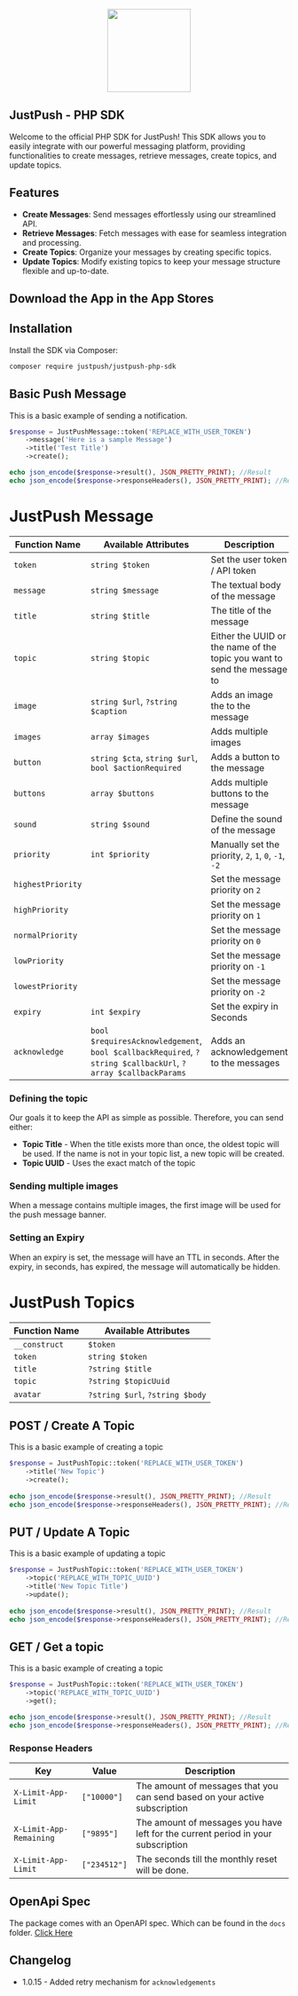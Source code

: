<p align="center"><img src="https://cdn.justpush.io/core/app%20icon_nobackground.svg" width="150" height="auto"></p>

## JustPush - PHP SDK

Welcome to the official PHP SDK for JustPush! This SDK allows you to easily integrate with our powerful messaging platform, providing functionalities to create messages, retrieve messages, create topics, and update topics.

## Features

- **Create Messages**: Send messages effortlessly using our streamlined API.
- **Retrieve Messages**: Fetch messages with ease for seamless integration and processing.
- **Create Topics**: Organize your messages by creating specific topics.
- **Update Topics**: Modify existing topics to keep your message structure flexible and up-to-date.

## Download the App in the App Stores

## Installation

Install the SDK via Composer:

```bash
composer require justpush/justpush-php-sdk

```
## Basic Push Message
This is a basic example of sending a notification. 
````php
$response = JustPushMessage::token('REPLACE_WITH_USER_TOKEN')
    ->message('Here is a sample Message')
    ->title('Test Title')
    ->create();

echo json_encode($response->result(), JSON_PRETTY_PRINT); //Result
echo json_encode($response->responseHeaders(), JSON_PRETTY_PRINT); //Response Headers
````

# JustPush Message

| Function Name           | Available Attributes                                                                 | Description                                                              |
|-------------------------|--------------------------------------------------------------------------------------|--------------------------------------------------------------------------|
| `token`                 | `string $token`                                                                      | Set the user token / API token                                           |
| `message`               | `string $message`                                                                    | The textual body of the message                                          |
| `title`                 | `string $title`                                                                      | The title of the message                                                 |
| `topic`                 | `string $topic`                                                                      | Either the UUID or the name of the topic you want to send the message to |
| `image`                 | `string $url`, `?string $caption`                                                    | Adds an image the to the message                                         |
| `images`                | `array $images`                                                                      | Adds multiple images                                                     
| `button`                | `string $cta`, `string $url`, `bool $actionRequired`                                 | Adds a button to the message                                             |
| `buttons`               | `array $buttons`                                                                     | Adds multiple buttons to the message                                     | 
| `sound`                 | `string $sound`                                                                      | Define the sound of the message                                          |
| `priority`              | `int $priority`                                                               | Manually set the priority, `2`, `1`, `0`, `-1`, `-2`                     |
| `highestPriority`       |                                                                                      | Set the message priority on `2`                                          |                                         
| `highPriority`          |                                                                                      | Set the message priority on `1`                                          | 
| `normalPriority`        |                                                                                      | Set the message priority on `0`                                          |
| `lowPriority`           |                                                                                      | Set the message priority on `-1`                                         |
| `lowestPriority`        |                                                                                      | Set the message priority on `-2`                                         |
| `expiry`                | `int $expiry`                                                                        | Set the expiry in Seconds | 
| `acknowledge`           | `bool $requiresAcknowledgement`, `bool $callbackRequired`, `?string $callbackUrl`, `?array $callbackParams` | Adds an acknowledgement to the messages |

### Defining the topic
Our goals it to keep the API as simple as possible. Therefore, you can send either:
- **Topic Title** - When the title exists more than once, the oldest topic will be used. If the name is not in your topic list, a new topic will be created. 
- **Topic UUID** - Uses the exact match of the topic

### Sending multiple images
When a message contains multiple images, the first image will be used for the push message banner. 

### Setting an Expiry
When an expiry is set, the message will have an TTL in seconds. After the expiry, in seconds, has expired, the message will automatically be hidden.

# JustPush Topics

| Function Name      | Available Attributes                        |
|--------------------|---------------------------------------------|
| `__construct`      | `$token`                                    |
| `token`            | `string $token`                             |
| `title`            | `?string $title`                            |
| `topic`            | `?string $topicUuid`                        |
| `avatar`           | `?string $url`, `?string $body`             |

## POST / Create A Topic
This is a basic example of creating a topic
````php
$response = JustPushTopic::token('REPLACE_WITH_USER_TOKEN')
    ->title('New Topic')
    ->create();
    
echo json_encode($response->result(), JSON_PRETTY_PRINT); //Result
echo json_encode($response->responseHeaders(), JSON_PRETTY_PRINT); //Response Headers

````

## PUT / Update A Topic
This is a basic example of updating a topic
````php
$response = JustPushTopic::token('REPLACE_WITH_USER_TOKEN')
    ->topic('REPLACE_WITH_TOPIC_UUID')
    ->title('New Topic Title')
    ->update();
    
echo json_encode($response->result(), JSON_PRETTY_PRINT); //Result
echo json_encode($response->responseHeaders(), JSON_PRETTY_PRINT); //Response Headers

````

## GET / Get a topic
This is a basic example of creating a topic
````php
$response = JustPushTopic::token('REPLACE_WITH_USER_TOKEN')
    ->topic('REPLACE_WITH_TOPIC_UUID')
    ->get();

echo json_encode($response->result(), JSON_PRETTY_PRINT); //Result
echo json_encode($response->responseHeaders(), JSON_PRETTY_PRINT); //Response Headers
````

### Response Headers
| Key                         | Value            | Description                                                                      |
|-----------------------------|------------------|----------------------------------------------------------------------------------|
| ```X-Limit-App-Limit```     | ```["10000"]```  | The amount of messages that you can send based on your active subscription       |
| ```X-Limit-App-Remaining``` | ```["9895"]```   | The amount of messages you have left for the current period in your subscription |
| ```X-Limit-App-Limit```     | ```["234512"]``` | The seconds till the monthly reset will be done.                                 |


## OpenApi Spec
The package comes with an OpenAPI spec. Which can be found in the `docs` folder. [Click Here](https://github.com/JustPush-io/justpush-sdk-php/tree/docs)

## Changelog
- 1.0.15 - Added retry mechanism for `acknowledgements` 